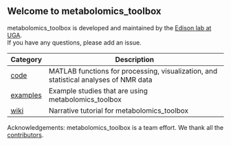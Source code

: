 ## Welcome to metabolomics_toolbox

metabolomics_toolbox is developed and maintained by the [Edison lab at UGA](https://edisonomics.org/).  
If you have any questions, please add an issue.

|Category|Description|
|-|-|
| [code](https://github.com/edisonomics/metabolomics_toolbox/tree/master/code) |MATLAB functions for processing, visualization, and statistical analyses of NMR data |
| [examples](https://github.com/edisonomics/metabolomics_toolbox/tree/master/examples) |Example studies that are using metabolomics_toolbox |
| [wiki](https://github.com/edisonomics/metabolomics_toolbox/wiki) |Narrative tutorial for metabolomics_toolbox|

Acknowledgements: metabolomics_toolbox is a team effort. We thank all the [contributors](https://github.com/edisonomics/metabolomics_toolbox/blob/master/acknowledgements.md).
